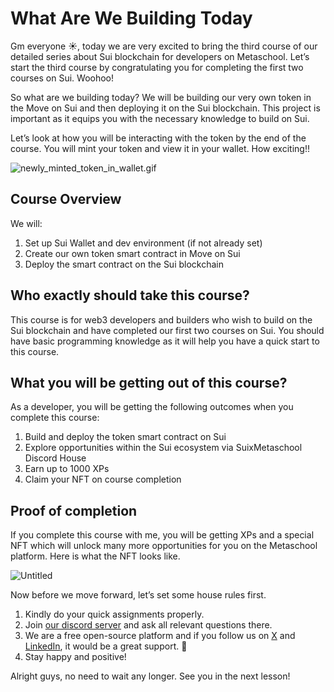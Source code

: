 # What Are We Building Today

Gm everyone ☀️, today we are very excited to bring the third course of our detailed series about Sui blockchain for developers on Metaschool. Let’s start the third course by congratulating you for completing the first two courses on Sui. Woohoo!

So what are we building today? We will be building our very own token in the Move on Sui and then deploying it on the Sui blockchain. This project is important as it equips you with the necessary knowledge to build on Sui.

Let’s look at how you will be interacting with the token by the end of the course. You will mint your token and view it in your wallet. How exciting!!

![newly_minted_token_in_wallet.gif](https://github.com/0xmetaschool/Learning-Projects/blob/main/assests_for_all/assests_for_sui_c3/L1_What%20Are%20We%20Building%20Today/sui-explorer-gif.gif?raw=true)

## Course Overview

We will:

1. Set up Sui Wallet and dev environment (if not already set)
2. Create our own token smart contract in Move on Sui
3. Deploy the smart contract on the Sui blockchain

## Who exactly should take this course?

This course is for web3 developers and builders who wish to build on the Sui blockchain and have completed our first two courses on Sui. You should have basic programming knowledge as it will help you have a quick start to this course. 

## What you will be getting out of this course?

As a developer, you will be getting the following outcomes when you complete this course:

1. Build and deploy the token smart contract on Sui
2. Explore opportunities within the Sui ecosystem via SuixMetaschool Discord House
3. Earn up to 1000 XPs
4. Claim your NFT on course completion

## Proof of completion

If you complete this course with me, you will be getting XPs and a special NFT which will unlock many more opportunities for you on the Metaschool platform. Here is what the NFT looks like.

![Untitled](https://github.com/0xmetaschool/Learning-Projects/blob/main/assests_for_all/assets_for_sui_c1/What%20Are%20We%20Learning%20Today%3F/image.gif?raw=true)

Now before we move forward, let’s set some house rules first.
1. Kindly do your quick assignments properly.
2. Join [our discord server](https://discord.gg/vbVMUwXWgc) and ask all relevant questions there.
3. We are a free open-source platform and if you follow us on [X](https://bit.ly/fung-sui-twitter) and [LinkedIn](https://bit.ly/fung-sui-linkedin), it would be a great support.  🫣
4. Stay happy and positive!


Alright guys, no need to wait any longer. See you in the next lesson!